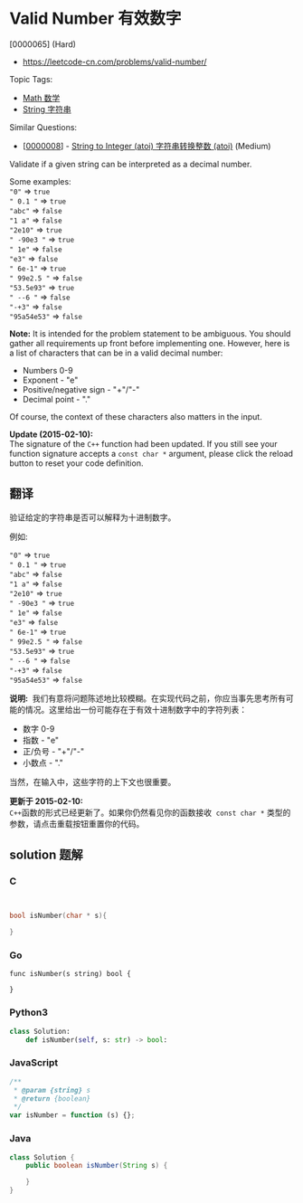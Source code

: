 # Valid Number 有效数字

[0000065] (Hard)

- https://leetcode-cn.com/problems/valid-number/

Topic Tags:

- [Math 数学](https://leetcode-cn.com/tag/math/)
- [String 字符串](https://leetcode-cn.com/tag/string/)

Similar Questions:

- [[0000008](https://leetcode-cn.com/problems/string-to-integer-atoi/)] - [String to Integer (atoi) 字符串转换整数 (atoi)](./0000008.string-to-integer-atoi.md) (Medium)

Validate if a given string can be interpreted as a decimal number.

Some examples:  
`"0"` => `true`  
`" 0.1 "` => `true`  
`"abc"` => `false`  
`"1 a"` => `false`  
`"2e10"` => `true`  
`" -90e3 "` => `true`  
`" 1e"` => `false`  
`"e3"` => `false`  
`" 6e-1"` => `true`  
`" 99e2.5 "` => `false`  
`"53.5e93"` => `true`  
`" --6 "` => `false`  
`"-+3"` => `false`  
`"95a54e53"` => `false`

**Note:** It is intended for the problem statement to be ambiguous. You should gather all requirements up front before implementing one. However, here is a list of characters that can be in a valid decimal number:

- Numbers 0-9
- Exponent - "e"
- Positive/negative sign - "+"/"-"
- Decimal point - "."

Of course, the context of these characters also matters in the input.

**Update (2015-02-10):**  
The signature of the `C++` function had been updated. If you still see your function signature accepts a `const char *` argument, please click the reload button to reset your code definition.

## 翻译

验证给定的字符串是否可以解释为十进制数字。

例如:

`"0"` => `true`  
`" 0.1 "` => `true`  
`"abc"` => `false`  
`"1 a"` => `false`  
`"2e10"` => `true`  
`" -90e3 "` => `true`  
`" 1e"` => `false`  
`"e3"` => `false`  
`" 6e-1"` => `true`  
`" 99e2.5 "` => `false`  
`"53.5e93"` => `true`  
`" --6 "` => `false`  
`"-+3"` => `false`  
`"95a54e53"` => `false`

**说明:**  我们有意将问题陈述地比较模糊。在实现代码之前，你应当事先思考所有可能的情况。这里给出一份可能存在于有效十进制数字中的字符列表：

- 数字 0-9
- 指数 - "e"
- 正/负号 - "+"/"-"
- 小数点 - "."

当然，在输入中，这些字符的上下文也很重要。

**更新于 2015-02-10:**  
`C++`函数的形式已经更新了。如果你仍然看见你的函数接收  `const char *` 类型的参数，请点击重载按钮重置你的代码。

## solution 题解

### C

```c


bool isNumber(char * s){

}


```

### Go

```golang
func isNumber(s string) bool {

}
```

### Python3

```python
class Solution:
    def isNumber(self, s: str) -> bool:
```

### JavaScript

```javascript
/**
 * @param {string} s
 * @return {boolean}
 */
var isNumber = function (s) {};
```

### Java

```java
class Solution {
    public boolean isNumber(String s) {

    }
}
```

